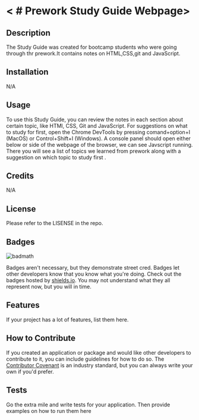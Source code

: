 # <  # Prework Study Guide Webpage>

## Description

The Study Guide was created for bootcamp students who were going through thr prework.It contains notes on HTML,CSS,git and JavaScript.



## Installation

N/A

## Usage

To use this Study Guide, you can review the notes in each section about certain topic, like HTMl, CSS, Git and JavaScript. For suggestions on what to study for first, open the Chrome DevTools by pressing comand+option+I (MacOS) or Control+Shift+I (Windows). A console panel should open either below or side of the webpage of the browser, we can see Javscript running. There you will see a list of topics we learned from prework along with a suggestion on which topic to study first .



## Credits

N/A

## License

Please refer to the LISENSE in the repo.

## Badges

![badmath](https://img.shields.io/github/languages/top/nielsenjared/badmath)

Badges aren't necessary, but they demonstrate street cred. Badges let other developers know that you know what you're doing. Check out the badges hosted by [shields.io](https://shields.io/). You may not understand what they all represent now, but you will in time.

## Features

If your project has a lot of features, list them here.

## How to Contribute

If you created an application or package and would like other developers to contribute to it, you can include guidelines for how to do so. The [Contributor Covenant](https://www.contributor-covenant.org/) is an industry standard, but you can always write your own if you'd prefer.

## Tests

Go the extra mile and write tests for your application. Then provide examples on how to run them here
